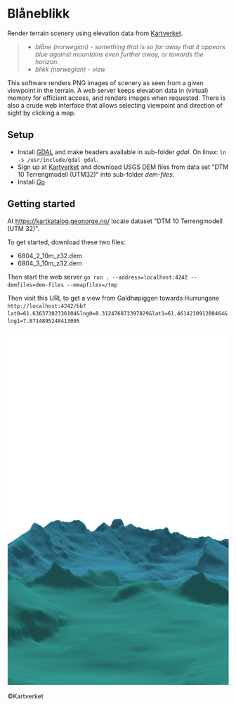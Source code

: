 # Blåneblikk

Render terrain scenery using elevation data from [Kartverket](https://www.kartverket.no/data/).

> * _blåne (norwegian) - something that is so far away that it appears blue against mountains even further away, or towards the horizon._
> * _blikk (norwegian) - view_

This software renders PNG images of scenery as
seen from a given viewpoint in the terrain.
A web server keeps elevation data in (virtual) memory
for efficient access, and renders images when requested.
There is also a crude web interface that allows selecting
viewpoint and direction of sight by clicking a map.

## Setup

* Install [GDAL](https://gdal.org/) and make headers available in sub-folder _gdal_. On linux: `ln -s /usr/include/gdal gdal`.
* Sign up at [Kartverket](https://www.kartverket.no/data/) and download USGS DEM files from data set "DTM 10 Terrengmodell (UTM32)" into sub-folder _dem-files_.
* Install [Go](https://golang.org/doc/install)

## Getting started

At https://kartkatalog.geonorge.no/ locate dataset "DTM 10 Terrengmodell (UTM 32)".

To get started, download these two files:
* 6804_2_10m_z32.dem
* 6804_3_10m_z32.dem

Then start the web server
`go run . --address=localhost:4242 --demfiles=dem-files --mmapfiles=/tmp`

Then visit this URL to get a view from Galdhøpiggen towards Hurrungane
`http://localhost:4242/bb?lat0=61.63637302336104&lng0=8.312476873397829&lat1=61.461421091200464&lng1=7.8714895248413095`

![View from Galdhøpiggen towards Hurrungane](https://github.com/larschri/blaneblikk/blob/wip-transform/htdocs/example.png?raw=true)

©Kartverket

